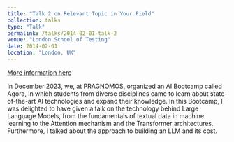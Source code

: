 ```yaml
---
title: "Talk 2 on Relevant Topic in Your Field"
collection: talks
type: "Talk"
permalink: /talks/2014-02-01-talk-2
venue: "London School of Testing"
date: 2014-02-01
location: "London, UK"
---
```


[More information here](http://example2.com)

In December 2023, we, at PRAGNOMOS, organized an AI Bootcamp called Agora, in which students from diverse disciplines came to learn about state-of-the-art AI technologies and expand their knowledge. In this Bootcamp, I was delighted to have given a talk on the technology behind Large Language Models, from the fundamentals of textual data in machine learning to the Attention mechanism and the Transformer architectures. Furthermore, I talked about the approach to building an LLM and its cost.
